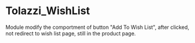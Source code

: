 # Tolazzi_WishList
Module modify the comportment of button "Add To Wish List", after clicked, not redirect to wish list page, still in the product page.
